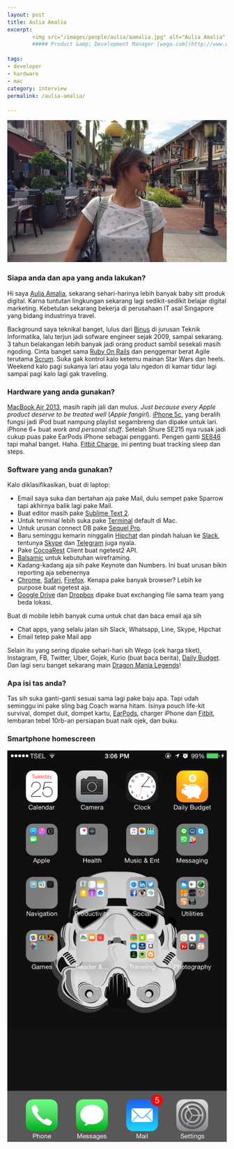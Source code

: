 ```yaml
---
layout: post
title: Aulia Amalia
excerpt:
        <img src="/images/people/aulia/aamalia.jpg" alt="Aulia Amalia" />
        ##### Product &amp; Development Manager [wego.com](http://www.wego.co.id/)

tags:
- developer
- hardware
- mac
category: interview
permalink: /aulia-amalia/

---
```


![Aulia Amalia](/images/people/aulia/aamalia.jpg)

### Siapa anda dan apa yang anda lakukan?

Hi saya [Aulia Amalia](https://twitter.com/aamalia), sekarang sehari-harinya lebih banyak baby sitt produk digital. Karna tuntutan lingkungan sekarang lagi sedikit-sedikit belajar digital marketing. Kebetulan sekarang bekerja di perusahaan IT asal Singapore yang bidang industrinya travel.

Background saya teknikal banget, lulus dari [Binus](http://binus.ac.id/) di jurusan Teknik Informatika, lalu terjun jadi sofware engineer sejak 2009, sampai sekarang. 3 tahun belakangan lebih banyak jadi orang product sambil sesekali masih ngoding. Cinta banget sama [Ruby On Rails](http://rubyonrails.org/) dan penggemar berat Agile terutama [Scrum](https://en.wikipedia.org/wiki/Scrum_(software_development)). Suka gak kontrol kalo ketemu mainan Star Wars dan heels. Weekend kalo pagi sukanya lari atau yoga lalu ngedon di kamar tidur lagi sampai pagi kalo lagi gak traveling.

### Hardware yang anda gunakan?
[MacBook Air 2013](http://www.everymac.com/systems/apple/macbook-air/specs/macbook-air-core-i5-1.3-13-mid-2013-specs.html), masih rapih jali dan mulus. <em>Just because every Apple product deserve to be treated well</em> (<em>Apple fangirl</em>). [iPhone 5c](https://en.wikipedia.org/wiki/IPhone_5C), yang beralih fungsi jadi iPod buat nampung playlist segambreng dan dipake untuk lari. iPhone 6+ buat *work and personal stuff*. Setelah Shure SE215 nya rusak jadi cukup puas pake EarPods iPhone sebagai pengganti. Pengen ganti [SE846](http://www.shure.co.uk/products/earphones/se846) tapi mahal banget. Haha. [Fitbit Charge](https://www.fitbit.com/charge), ini penting buat tracking sleep dan steps.

### Software yang anda gunakan?

Kalo diklasifikasikan, buat di laptop:


- Email saya suka dan bertahan aja pake Mail, dulu sempet pake Sparrow tapi akhirnya balik lagi pake Mail.
- Buat editor masih pake [Sublime Text 2](https://www.sublimetext.com/).
- Untuk terminal lebih suka pake [Terminal](https://en.wikipedia.org/wiki/Terminal_(OS_X)) default di Mac.
- Untuk urusan connect DB pake [Sequel Pro](http://www.sequelpro.com/).
- Baru seminggu kemarin ninggalin [Hipchat](https://www.hipchat.com/) dan pindah haluan ke [Slack](https://slack.com), tentunya [Skype](http://skype.com) dan [Telegram](https://telegram.org) juga nyala.
- Pake [CocoaRest](https://github.com/mmattozzi/cocoa-rest-client) Client buat ngetest2 API.
- [Balsamic](http://balsamiq.com) untuk kebutuhan wireframing.
- Kadang-kadang aja sih pake Keynote dan Numbers. Ini buat urusan bikin reporting aja sebenernya
- [Chrome](http://google.com/chrome), [Safari](https://www.apple.com/safari/), [Firefox](https://www.mozilla.org/en-US/firefox/). Kenapa pake banyak browser? Lebih ke purpose buat ngetest aja.
- [Google Drive](https://drive.google.com) dan [Dropbox](http://dropbox.com/) dipake buat exchanging file sama team yang beda lokasi.

Buat di mobile lebih banyak cuma untuk chat dan baca email aja sih

- Chat apps, yang selalu jalan sih Slack, Whatsapp, Line, Skype, Hipchat
- Email tetep pake Mail app

Selain itu yang sering dipake sehari-hari sih Wego (cek harga tiket), Instagram, FB, Twitter, Uber, Gojek, Kurio (buat baca berita), [Daily Budget](https://itunes.apple.com/us/app/daily-budget-original-fastest/id651896614?mt=8).
Dan lagi seru banget sekarang main [Dragon Mania Legends](https://itunes.apple.com/id/app/dragon-mania-legends/id882507985?mt=8)!


### Apa isi tas anda?

Tas sih suka ganti-ganti sesuai sama lagi pake baju apa. Tapi udah seminggu ini pake sling bag Coach warna hitam. Isinya pouch life-kit survival, dompet duit, dompet kartu, [EarPods](http://www.apple.com/shop/product/MD827LL/A/apple-earpods-with-remote-and-mic), charger iPhone dan [Fitbit](https://www.fitbit.com/), lembaran tebel 10rb-an persiapan buat naik ojek, dan buku.

### Smartphone homescreen
![aulia amalia](/images/people/aulia/image2-576x1024.png)
